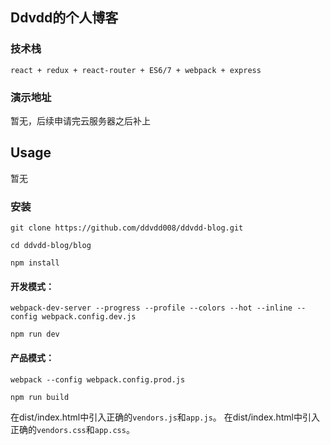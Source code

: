 ## Ddvdd的个人博客

### 技术栈

```
react + redux + react-router + ES6/7 + webpack + express
```

### 演示地址
暂无，后续申请完云服务器之后补上

## Usage
暂无
### 安装
```
git clone https://github.com/ddvdd008/ddvdd-blog.git

cd ddvdd-blog/blog

npm install
```

#### 开发模式：
```
webpack-dev-server --progress --profile --colors --hot --inline --config webpack.config.dev.js

npm run dev
```

#### 产品模式：
```
webpack --config webpack.config.prod.js

npm run build
```

在dist/index.html中引入正确的`vendors.js`和`app.js`。
在dist/index.html中引入正确的`vendors.css`和`app.css`。

